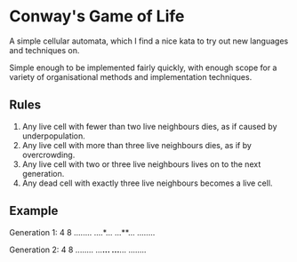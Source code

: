 # Conway's Game of Life

A simple cellular automata, which I find a nice kata to try out new languages and techniques on.

Simple enough to be implemented fairly quickly, with enough scope for a variety of organisational methods and implementation techniques.

## Rules

   1. Any live cell with fewer than two live neighbours dies, as if caused by underpopulation.
   2. Any live cell with more than three live neighbours dies, as if by overcrowding.
   3. Any live cell with two or three live neighbours lives on to the next generation.
   4. Any dead cell with exactly three live neighbours becomes a live cell.

## Example

Generation 1:
4 8
........
....*...
...**...
........

Generation 2:
4 8
........
...**...
...**...
........
